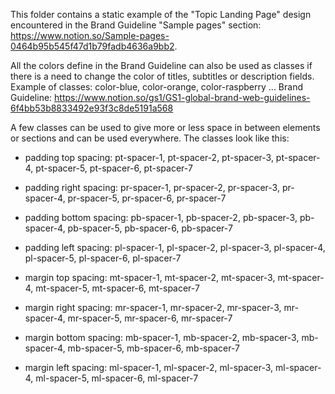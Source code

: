 This folder contains a static example of the "Topic Landing Page" design
encountered in the Brand Guideline  "Sample pages" section:
https://www.notion.so/Sample-pages-0464b95b545f47d1b79fadb4636a9bb2.

All the colors define in the Brand Guideline can also be used as classes if there is a need to change the color of titles, subtitles or description fields. Example of classes: color-blue, color-orange, color-raspberry ... Brand Guideline: https://www.notion.so/gs1/GS1-global-brand-web-guidelines-6f4bb53b8833492e93f3c8de5191a568

A few classes can be used to give more or less space in between elements or sections and can be used everywhere. The classes look like this:

  - padding top spacing: pt-spacer-1, pt-spacer-2, pt-spacer-3, pt-spacer-4, pt-spacer-5, pt-spacer-6, pt-spacer-7
  - padding right spacing: pr-spacer-1, pr-spacer-2, pr-spacer-3, pr-spacer-4, pr-spacer-5, pr-spacer-6, pr-spacer-7
  - padding bottom spacing: pb-spacer-1, pb-spacer-2, pb-spacer-3, pb-spacer-4, pb-spacer-5, pb-spacer-6, pb-spacer-7
  - padding left spacing: pl-spacer-1, pl-spacer-2, pl-spacer-3, pl-spacer-4, pl-spacer-5, pl-spacer-6, pl-spacer-7

  - margin top spacing: mt-spacer-1, mt-spacer-2, mt-spacer-3, mt-spacer-4, mt-spacer-5, mt-spacer-6, mt-spacer-7
  - margin right spacing: mr-spacer-1, mr-spacer-2, mr-spacer-3, mr-spacer-4, mr-spacer-5, mr-spacer-6, mr-spacer-7
  - margin bottom spacing: mb-spacer-1, mb-spacer-2, mb-spacer-3, mb-spacer-4, mb-spacer-5, mb-spacer-6, mb-spacer-7
  - margin left spacing: ml-spacer-1, ml-spacer-2, ml-spacer-3, ml-spacer-4, ml-spacer-5, ml-spacer-6, ml-spacer-7

